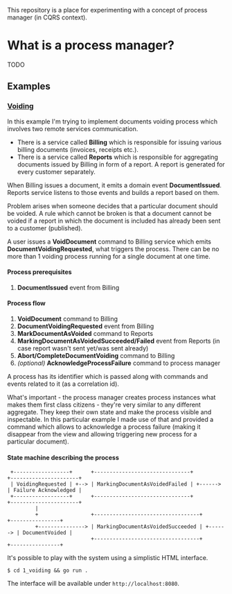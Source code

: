 This repository is a place for experimenting with a concept of process manager (in CQRS context). 

# What is a process manager?

TODO

## Examples 

### [Voiding](1_voiding)
In this example I'm trying to implement documents voiding process which involves two remote services communication. 

* There is a service called **Billing** which is responsible for issuing various billing documents (invoices, receipts etc.). 
* There is a service called **Reports** which is responsible for aggregating documents issued by Billing in form 
of a report. A report is generated for every customer separately. 

When Billing issues a document, it emits a domain event **DocumentIssued**. Reports service listens to those events and builds a report based on them.  

Problem arises when someone decides that a particular document should be voided. A rule which cannot be broken
is that a document cannot be voided if a report in which the document is included has already been sent to a customer (published). 

A user issues a **VoidDocument** command to Billing service which emits **DocumentVoidingRequested**, what triggers the process.
There can be no more than 1 voiding process running for a single document at one time.



#### Process prerequisites
1. **DocumentIssued** event from Billing 

#### Process flow
1. **VoidDocument** command to Billing
2. **DocumentVoidingRequested** event from Billing   
3. **MarkDocumentAsVoided** command to Reports 
4. **MarkingDocumentAsVoidedSucceeded/Failed** event from Reports (in case report wasn't sent yet/was sent already)
5. **Abort/CompleteDocumentVoiding** command to Billing 
6. *(optional)* **AcknowledgeProcessFailure** command to process manager

A process has its identifier which is passed along with commands and events related to it (as a correlation id). 

What's important - the process manager creates process instances what makes them first class citizens - 
they're very similar to any different aggregate. They keep their own state and make the process 
visible and inspectable. In this particular example I made use of that and provided a command which 
allows to acknowledge a process failure (making it disappear from the view and allowing triggering new process for a particular document).

#### State machine describing the process
```
 +------------------+      +-------------------------------+          +----------------------+
 | VoidingRequested | +--> | MarkingDocumentAsVoidedFailed | +------> | Failure Acknowledged |
 +------------------+      +-------------------------------+          +----------------------+
         |
         +                 +----------------------------------+          +----------------+
         +---------------> | MarkingDocumentAsVoidedSucceeded | +------> | DocumentVoided |
                           +----------------------------------+          +----------------+
```


It's possible to play with the system using a simplistic HTML interface. 
```
$ cd 1_voiding && go run .
``` 

The interface will be available under `http://localhost:8080`.
